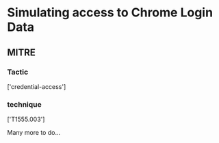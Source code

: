 # Simulating access to Chrome Login Data

## MITRE

### Tactic
['credential-access']

### technique
['T1555.003']

Many more to do...
